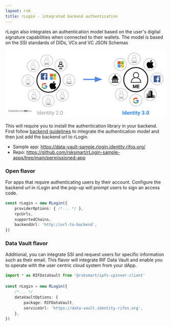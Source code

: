 ```yaml
---
layout: rsk
title: rLogin - integrated backend authentication
---
```


rLogin also integrates an authentication model based on the user's digital signature capabilities when connected to their wallets. The model is based on the SSI standards of DIDs, VCs and VC JSON Schemas

![identity-30](/rif/rlogin/assets/identity-30.png)

This will require you to install the authentication library in your backend. First follow [backend guidelines](../libraries/express-did-auth) to integrate the authentication model and then just add the backend url to rLogin.

- Sample app: https://data-vault-sample.rlogin.identity.rifos.org/
- Repo: https://github.com/rsksmart/rLogin-sample-apps/tree/main/permissioned-app

### Open flavor

For apps that require authenticating users by their account. Configure the backend url in rLogin and the pop-up will prompt users to sign an access code.

```typescript
const rLogin = new RLogin({
    providerOptions: { /*... */ },
    rpcUrls,
    supportedChains,
    backendUrl: 'http://url-to-backend',
})
```

### Data Vault flavor

Additional, you can integrate SSI and request users for specific information such as their email. This flavor will integrate RIF Data Vault and enable you to operate with the user centric cloud system from your dApp.

```typescript
import * as RIFDataVault from '@rsksmart/ipfs-cpinner-client'

const rLogin = new RLogin({
    /*... */
    dataVaultOptions: {
        package: RIFDataVault,
        serviceUrl: 'https://data-vault.identity.rifos.org',
    },
})
```
